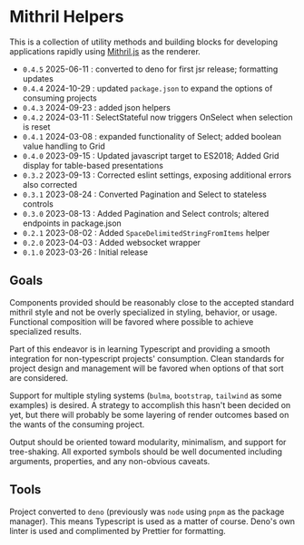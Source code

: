 # Mithril Helpers

This is a collection of utility methods and building blocks for developing
applications rapidly using [Mithril.js](https://mithril.js.org/) as the
renderer.

- `0.4.5` 2025-06-11 : converted to deno for first jsr release;
  formatting updates
- `0.4.4` 2024-10-29 : updated `package.json` to expand the options of
  consuming projects
- `0.4.3` 2024-09-23 : added json helpers
- `0.4.2` 2024-03-11 : SelectStateful now triggers OnSelect when selection is
  reset
- `0.4.1` 2024-03-08 : expanded functionality of Select; added boolean value
  handling to Grid
- `0.4.0` 2023-09-15 : Updated javascript target to ES2018; Added Grid display
  for table-based presentations
- `0.3.2` 2023-09-13 : Corrected eslint settings, exposing additional errors
  also corrected
- `0.3.1` 2023-08-24 : Converted Pagination and Select to stateless controls
- `0.3.0` 2023-08-13 : Added Pagination and Select controls; altered endpoints
  in package.json
- `0.2.1` 2023-08-02 : Added `SpaceDelimitedStringFromItems` helper
- `0.2.0` 2023-04-03 : Added websocket wrapper
- `0.1.0` 2023-03-26 : Initial release

## Goals

Components provided should be reasonably close to the accepted standard mithril
style and not be overly specialized in styling, behavior, or usage. Functional
composition will be favored where possible to achieve specialized results.

Part of this endeavor is in learning Typescript and providing a smooth
integration for non-typescript projects' consumption. Clean standards for
project design and management will be favored when options of that sort are
considered.

Support for multiple styling systems (`bulma`, `bootstrap`, `tailwind` as some
examples) is desired. A strategy to accomplish this hasn't been decided on yet,
but there will probably be some layering of render outcomes based on the wants
of the consuming project.

Output should be oriented toward modularity, minimalism, and support for
tree-shaking. All exported symbols should be well documented including
arguments, properties, and any non-obvious caveats.

## Tools

Project converted to `deno` (previously was `node` using `pnpm` as the package
manager). This means Typescript is used as a matter of course. Deno's own
linter is used and complimented by Prettier for formatting.
